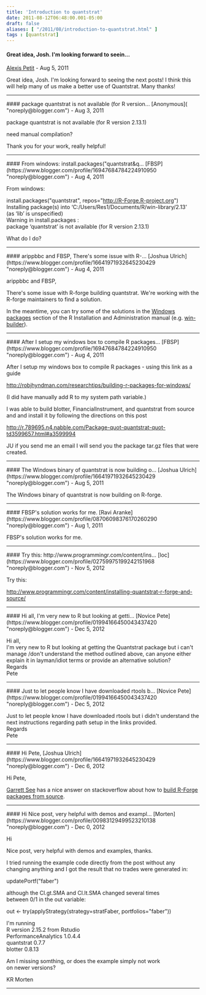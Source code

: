 ```yaml
---
title: 'Introduction to quantstrat'
date: 2011-08-12T06:48:00.001-05:00
draft: false
aliases: [ "/2011/08/introduction-to-quantstrat.html" ]
tags : [quantstrat]
---
```


#### Great idea, Josh. I'm looking forward to seein...
[Alexis Petit](https://www.blogger.com/profile/00745357782282599438 "noreply@blogger.com") - <time datetime="2011-08-12T08:48:13.212-05:00">Aug 5, 2011</time>

Great idea, Josh. I'm looking forward to seeing the next posts! I think this will help many of us make a better use of Quantstrat. Many thanks!
<hr />
#### package quantstrat is not available (for R version...
[Anonymous]( "noreply@blogger.com") - <time datetime="2011-08-17T09:23:49.119-05:00">Aug 3, 2011</time>

package quantstrat is not available (for R version 2.13.1)  
  
need manual compilation?  
  
  
Thank you for your work, really helpful!
<hr />
#### From windows: install.packages("quantstrat&q...
[FBSP](https://www.blogger.com/profile/16947684784224910950 "noreply@blogger.com") - <time datetime="2011-08-18T15:32:59.687-05:00">Aug 4, 2011</time>

From windows:  
  
install.packages("quantstrat", repos="http://R-Forge.R-project.org")  
Installing package(s) into ‘C:/Users/Res1/Documents/R/win-library/2.13’  
(as ‘lib’ is unspecified)  
Warning in install.packages :  
package ‘quantstrat’ is not available (for R version 2.13.1)  
  
What do I do?
<hr />
#### arippbbc and FBSP, There's some issue with R-...
[Joshua Ulrich](https://www.blogger.com/profile/16641971932645230429 "noreply@blogger.com") - <time datetime="2011-08-18T15:37:10.413-05:00">Aug 4, 2011</time>

arippbbc and FBSP,  
  
There's some issue with R-forge building quantstrat. We're working with the R-forge maintainers to find a solution.  
  
In the meantime, you can try some of the solutions in the [Windows packages](http://cran.r-project.org/doc/manuals/R-admin.html#Windows-packages) section of the R Installation and Administration manual (e.g. [win-builder](http://win-builder.r-project.org/)).
<hr />
#### After I setup my windows box to compile R packages...
[FBSP](https://www.blogger.com/profile/16947684784224910950 "noreply@blogger.com") - <time datetime="2011-08-18T18:04:05.435-05:00">Aug 4, 2011</time>

After I setup my windows box to compile R packages - using this link as a guide  
  
http://robjhyndman.com/researchtips/building-r-packages-for-windows/  
  
(I did have manually add R to my system path variable.)  
  
I was able to build blotter, FinancialInstrument, and quantstrat from source and and install it by following the directions on this post  
  
http://r.789695.n4.nabble.com/Package-quot-quantstrat-quot-td3599657.html#a3599994  
  
JU if you send me an email I will send you the package tar.gz files that were created.
<hr />
#### The Windows binary of quantstrat is now building o...
[Joshua Ulrich](https://www.blogger.com/profile/16641971932645230429 "noreply@blogger.com") - <time datetime="2011-08-19T09:50:15.953-05:00">Aug 5, 2011</time>

The Windows binary of quantstrat is now building on R-forge.
<hr />
#### FBSP's solution works for me.
[Ravi Aranke](https://www.blogger.com/profile/08706098376170260290 "noreply@blogger.com") - <time datetime="2011-08-22T02:20:06.093-05:00">Aug 1, 2011</time>

FBSP's solution works for me.
<hr />
#### Try this: http://www.programmingr.com/content/ins...
[loc](https://www.blogger.com/profile/02759975199242151968 "noreply@blogger.com") - <time datetime="2012-11-02T12:16:37.568-05:00">Nov 5, 2012</time>

Try this:  
  
http://www.programmingr.com/content/installing-quantstrat-r-forge-and-source/
<hr />
#### Hi all, I'm very new to R but looking at getti...
[Novice Pete](https://www.blogger.com/profile/01994166450043437420 "noreply@blogger.com") - <time datetime="2012-12-21T05:42:14.510-06:00">Dec 5, 2012</time>

Hi all,  
I'm very new to R but looking at getting the Quantstrat package but i can't manage /don't understand the method outlined above, can anyone either explain it in layman/idiot terms or provide an alternative solution?  
Regards  
Pete
<hr />
#### Just to let people know I have downloaded rtools b...
[Novice Pete](https://www.blogger.com/profile/01994166450043437420 "noreply@blogger.com") - <time datetime="2012-12-21T06:02:13.631-06:00">Dec 5, 2012</time>

Just to let people know I have downloaded rtools but i didn't understand the next instructions regarding path setup in the links provided.  
Regards  
Pete
<hr />
#### Hi Pete,
[Joshua Ulrich](https://www.blogger.com/profile/16641971932645230429 "noreply@blogger.com") - <time datetime="2012-12-22T14:55:12.962-06:00">Dec 6, 2012</time>

Hi Pete,  
  
[Garrett See](http://stackoverflow.com/users/967840/gsee) has a nice answer on stackoverflow about how to [build R-Forge packages from source](http://stackoverflow.com/a/11105132/271616).
<hr />
#### Hi Nice post, very helpful with demos and exampl...
[Morten](https://www.blogger.com/profile/00983129499523210138 "noreply@blogger.com") - <time datetime="2012-12-23T15:04:43.884-06:00">Dec 0, 2012</time>

Hi  
  
Nice post, very helpful with demos and examples, thanks.  
  
I tried running the example code directly from the post without any changing anything and I got the result that no trades were generated in:  
  
updatePortf("faber")  
  
although the Cl.gt.SMA and Cl.lt.SMA changed several times  
between 0/1 in the out variable:  
  
out <- try(applyStrategy(strategy=stratFaber, portfolios="faber"))  
  
I'm running  
R version 2.15.2 from Rstudio  
PerformanceAnalytics 1.0.4.4  
quantstrat 0.7.7  
blotter 0.8.13  
  
Am I missing somthing, or does the example simply not work  
on newer versions?  
  
KR Morten
<hr />
